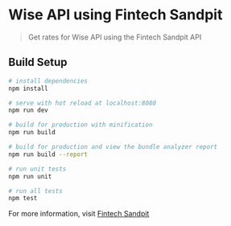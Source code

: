 # Wise API using Fintech Sandpit

> Get rates for Wise API using the Fintech Sandpit API

## Build Setup

``` bash
# install dependencies
npm install

# serve with hot reload at localhost:8080
npm run dev

# build for production with minification
npm run build

# build for production and view the bundle analyzer report
npm run build --report

# run unit tests
npm run unit

# run all tests
npm test
```

For more information, visit [Fintech Sandpit](https://fintechsandpit.com)